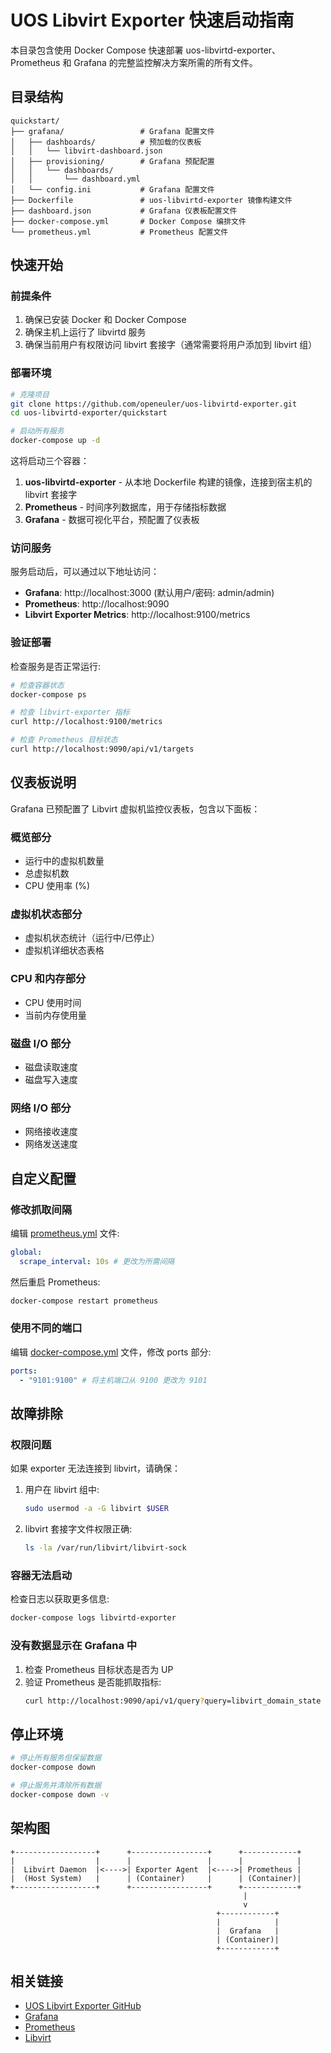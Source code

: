 # UOS Libvirt Exporter 快速启动指南

本目录包含使用 Docker Compose 快速部署 uos-libvirtd-exporter、Prometheus 和 Grafana 的完整监控解决方案所需的所有文件。

## 目录结构

```
quickstart/
├── grafana/                 # Grafana 配置文件
│   ├── dashboards/          # 预加载的仪表板
│   │   └── libvirt-dashboard.json
│   ├── provisioning/        # Grafana 预配配置
│   │   └── dashboards/
│   │       └── dashboard.yml
│   └── config.ini           # Grafana 配置文件
├── Dockerfile               # uos-libvirtd-exporter 镜像构建文件
├── dashboard.json           # Grafana 仪表板配置文件
├── docker-compose.yml       # Docker Compose 编排文件
└── prometheus.yml           # Prometheus 配置文件
```

## 快速开始

### 前提条件

1. 确保已安装 Docker 和 Docker Compose
2. 确保主机上运行了 libvirtd 服务
3. 确保当前用户有权限访问 libvirt 套接字（通常需要将用户添加到 libvirt 组）

### 部署环境

```bash
# 克隆项目
git clone https://github.com/openeuler/uos-libvirtd-exporter.git
cd uos-libvirtd-exporter/quickstart

# 启动所有服务
docker-compose up -d
```

这将启动三个容器：
1. **uos-libvirtd-exporter** - 从本地 Dockerfile 构建的镜像，连接到宿主机的 libvirt 套接字
2. **Prometheus** - 时间序列数据库，用于存储指标数据
3. **Grafana** - 数据可视化平台，预配置了仪表板

### 访问服务

服务启动后，可以通过以下地址访问：

- **Grafana**: http://localhost:3000 (默认用户/密码: admin/admin)
- **Prometheus**: http://localhost:9090
- **Libvirt Exporter Metrics**: http://localhost:9100/metrics

### 验证部署

检查服务是否正常运行:

```bash
# 检查容器状态
docker-compose ps

# 检查 libvirt-exporter 指标
curl http://localhost:9100/metrics

# 检查 Prometheus 目标状态
curl http://localhost:9090/api/v1/targets
```

## 仪表板说明

Grafana 已预配置了 Libvirt 虚拟机监控仪表板，包含以下面板：

### 概览部分
- 运行中的虚拟机数量
- 总虚拟机数
- CPU 使用率 (%)

### 虚拟机状态部分
- 虚拟机状态统计（运行中/已停止）
- 虚拟机详细状态表格

### CPU 和内存部分
- CPU 使用时间
- 当前内存使用量

### 磁盘 I/O 部分
- 磁盘读取速度
- 磁盘写入速度

### 网络 I/O 部分
- 网络接收速度
- 网络发送速度

## 自定义配置

### 修改抓取间隔

编辑 [prometheus.yml](prometheus.yml) 文件:
```yaml
global:
  scrape_interval: 10s # 更改为所需间隔
```

然后重启 Prometheus:
```bash
docker-compose restart prometheus
```

### 使用不同的端口

编辑 [docker-compose.yml](docker-compose.yml) 文件，修改 ports 部分:
```yaml
ports:
  - "9101:9100" # 将主机端口从 9100 更改为 9101
```

## 故障排除

### 权限问题

如果 exporter 无法连接到 libvirt，请确保：

1. 用户在 libvirt 组中:
   ```bash
   sudo usermod -a -G libvirt $USER
   ```

2. libvirt 套接字文件权限正确:
   ```bash
   ls -la /var/run/libvirt/libvirt-sock
   ```

### 容器无法启动

检查日志以获取更多信息:
```bash
docker-compose logs libvirtd-exporter
```

### 没有数据显示在 Grafana 中

1. 检查 Prometheus 目标状态是否为 UP
2. 验证 Prometheus 是否能抓取指标:
   ```bash
   curl http://localhost:9090/api/v1/query?query=libvirt_domain_state
   ```

## 停止环境

```bash
# 停止所有服务但保留数据
docker-compose down

# 停止服务并清除所有数据
docker-compose down -v
```

## 架构图

```
+------------------+      +-----------------+      +------------+
|                  |      |                 |      |            |
|  Libvirt Daemon  |<---->| Exporter Agent  |<---->| Prometheus |
|  (Host System)   |      | (Container)     |      | (Container)|
+------------------+      +-----------------+      +------------+
                                                    |
                                                    v
                                              +------------+
                                              |            |
                                              |  Grafana   |
                                              | (Container)|
                                              +------------+
```

## 相关链接

- [UOS Libvirt Exporter GitHub](https://github.com/openeuler/uos-libvirtd-exporter)
- [Grafana](https://grafana.com/)
- [Prometheus](https://prometheus.io/)
- [Libvirt](https://libvirt.org/)